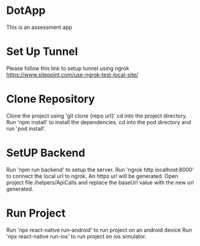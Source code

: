# DotApp
This is an assessment app

# Set Up Tunnel

Please follow this link to setup tunnel using ngrok https://www.sitepoint.com/use-ngrok-test-local-site/
# Clone Repository

  Clone the project using 'git clone {repo url}'
  cd into the project directory.
  Run 'npm install' to install the dependencies.
  cd into the pod directory and run 'pod install'.
  
# SetUP Backend

Run 'npm run backend' to setup the server.
Run 'ngrok http localhost:8000' to connect the local url to ngrok. An https url will be generated.
Open project file /helpers/ApiCalls and replace the baseUrl value with the new url generated.

# Run Project

Run 'npx react-native run-android' to run project on an android device
Run 'npx react-native run-ios' to run project on ios simulator.
